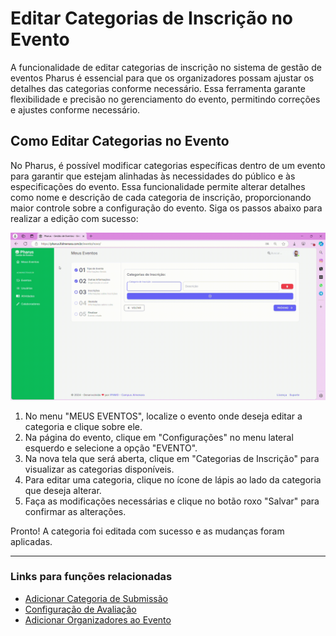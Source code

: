 # Editar Categorias de Inscrição no Evento

A funcionalidade de editar categorias de inscrição no sistema de gestão de eventos Pharus é essencial para que os organizadores possam ajustar os detalhes das categorias conforme necessário. Essa ferramenta garante flexibilidade e precisão no gerenciamento do evento, permitindo correções e ajustes conforme necessário. 

## Como Editar Categorias no Evento

No Pharus, é possível modificar categorias específicas dentro de um evento para garantir que estejam alinhadas às necessidades do público e às especificações do evento. Essa funcionalidade permite alterar detalhes como nome e descrição de cada categoria de inscrição, proporcionando maior controle sobre a configuração do evento. Siga os passos abaixo para realizar a edição com sucesso:

![](../../images/criar_evento4.gif)

1. No menu "MEUS EVENTOS", localize o evento onde deseja editar a categoria e clique sobre ele.
2. Na página do evento, clique em "Configurações" no menu lateral esquerdo e selecione a opção "EVENTO".
3. Na nova tela que será aberta, clique em "Categorias de Inscrição" para visualizar as categorias disponíveis.
4. Para editar uma categoria, clique no ícone de lápis ao lado da categoria que deseja alterar.
5. Faça as modificações necessárias e clique no botão roxo "Salvar" para confirmar as alterações.

Pronto! A categoria foi editada com sucesso e as mudanças foram aplicadas.

---

### Links para funções relacionadas
- [Adicionar Categoria de Submissão](../Outras%20Configurações/Submissões/AdicionarCategoriaSubmissao.md)
- [Configuração de Avaliação](../Outras%20Configurações/Avaliação/1%20-%20ConfiguraçõesdeAvaliação.md)
- [Adicionar Organizadores ao Evento](../Configurações%20Geriais%20do%20Evento/AdicionarOrganizadoresEvento.md)

